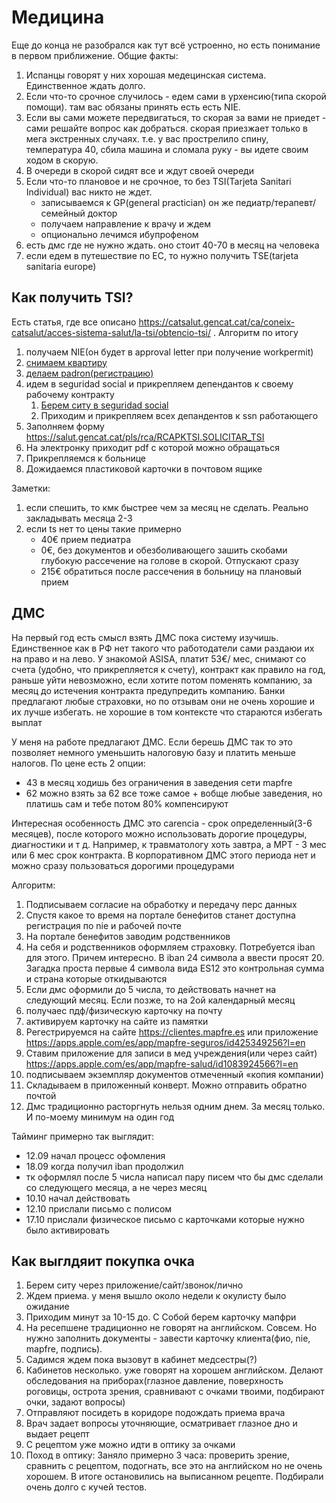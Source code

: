 # Медицина

Еще до конца не разобрался как тут всё устроенно, но есть понимание в первом приближение. Общие факты:

1. Испанцы говорят у них хорошая медецинская система. Единственное ждать долго.
2. Если что-то срочное случилось - едем сами в урхенсию(типа скорой помощи). там вас обязаны принять есть есть NIE.
3. Если вы сами можете передвигаться, то скорая за вами не приедет - сами решайте вопрос как добраться. скорая приезжает только в мега экстренных случаях. т.е. у вас прострелило спину, температура 40, сбила машина и сломала руку - вы идете своим ходом в скорую.
4. В очереди в скорой сидят все и ждут своей очереди
5. Если что-то плановое и не срочное, то без TSI(Tarjeta Sanitari Individual) вас никто не ждет.
    * записываемся к GP(general practician) он же педиатр/терапевт/семейный доктор
    * получаем направление к врачу и ждем
    * опционально лечимся ибупрофеном
6. есть дмс где не нужно ждать. оно стоит 40-70 в месяц на человека
7. если едем в путешествие по ЕС, то нужно получить TSE(tarjeta sanitaria europe)

## Как получить TSI?

Есть статья, где все описано https://catsalut.gencat.cat/ca/coneix-catsalut/acces-sistema-salut/la-tsi/obtencio-tsi/ . Алгоритм по итогу

1. получаем NIE(он будет в approval letter при получение workpermit)
2. [снимаем квартиру](aparts.md)
3. [делаем padron(регистрацию)](padron.md)
4. идем в seguridad social и прикрепляем депендантов к своему рабочему контракту
    1. [Берем ситу в seguridad social](https://w6.seg-social.es/ProsaInternetAnonimo/OnlineAccess?ARQ.SPM.ACTION=LOGIN&ARQ.SPM.APPTYPE=SERVICE&ARQ.IDAPP=XV106001&ORGANISMO=I)
    2. Приходим и прикрепляем всех депандентов к ssn работающего
5. Заполняем форму https://salut.gencat.cat/pls/rca/RCAPKTSI.SOLICITAR_TSI
6. На электронку приходит pdf с которой можно обращаться
7. Прикрепляемся к больнице
8. Дожидаемся пластиковой карточки в почтовом ящике

Заметки:

1. если спешить, то кмк быстрее чем за месяц не сделать. Реально закладывать месяца 2-3
2. если ts нет то цены такие примерно
    * 40€ прием педиатра
    * 0€, без документов и обезболивающего зашить скобами глубокую рассечение на голове в скорой. Отпускают сразу
    * 215€ обратиться после рассечения в больницу на плановый прием

## ДМС

На первый год есть смысл взять ДМС пока систему изучишь. Единственное как в РФ нет такого что работодатели сами раздаюи их на право и на лево. У знакомой ASISA, платит 53€/ мес, снимают со счета (удобно, что прикрепляется к счету), контракт как правило на год, раньше уйти невозможно, если хотите потом поменять компанию, за месяц до истечения контракта предупредить компанию. Банки предлагают любые страховки, но по отзывам они не очень хорошие и их лучше избегать. не хорошие в том контексте что стараются избегать выплат

У меня на работе предлагают ДМС. Если берешь ДМС так то это позволяет немного уменьшить налоговую базу и платить меньше налогов. По цене есть 2 опции:

* 43 в месяц ходишь без ограничения в заведения сети mapfre
* 62 можно взять за 62 все тоже самое + вобще любые заведения, но платишь сам и тебе потом 80% компенсируют

Интересная особенность ДМС это carencia - срок определенный(3-6 месяцев), после которого можно использовать дорогие процедуры, диагностики и т д. Например, к травматологу хоть завтра, а МРТ - 3 мес или 6 мес срок контракта. В корпоративном ДМС этого периода нет и можно сразу пользоваться дорогими процедурами

Алгоритм:

1. Подписываем согласие на обработку и передачу перс данных
2. Спустя какое то время на портале бенефитов станет доступна регистрация по nie и рабочей почте
3. На портале бенефитов заводим родственников
4. На себя и родственников оформляем страховку. Потребуется iban для этого. Причем интересно. В iban 24 символа а ввести просят 20. Загадка проста первые 4 символа вида ES12 это контрольная сумма и страна которые откидываются
5. Если дмс оформили до 5 числа, то действовать начнет на следующий месяц. Если позже, то на 2ой календарный месяц
6. получаес пдф/физическую карточку на почту
7. активируем карточку на сайте из памятки
8. Регестрируемся на сайте https://clientes.mapfre.es или приложение https://apps.apple.com/es/app/mapfre-seguros/id425349256?l=en
9. Ставим приложение для записи в мед учреждения(или через сайт)  https://apps.apple.com/es/app/mapfre-salud/id1083924566?l=en
10. подписываем экземпляр документов отмеченный «копия компании)
11. Складываем в приложенный конверт. Можно отправить обратно почтой
12. Дмс традиционно расторгнуть нельзя одним днем. За месяц только. И по-моему минимум на один год

Тайминг примерно так выглядит:

* 12.09 начал процесс офомления
* 18.09 когда получил iban продолжил
* тк оформлял после 5 числа написал пару писем что бы дмс сделали со следующего месяца, а не через месяц
* 10.10 начал действовать
* 12.10 прислали письмо с полисом
* 17.10 прислали физическое письмо с карточками которые нужно было активировать

## Как выглдяит покупка очка

1. Берем ситу через приложение/сайт/звонок/лично
2. Ждем приема. у меня вышло около недели к окулисту было ожидание
3. Приходим минут за 10-15 до. С Собой берем карточку мапфри
4. На ресепшене традиционно не говорят на английском. Совсем.  Но нужно заполнить документы - завести карточку клиента(фио, nie, mapfre, подпись).
5. Садимся ждем пока вызовут в кабинет медсестры(?)
6. Кабинетов несколько. уже говорят на хорошем английском. Делают обследования на приборах(глазное давление, поверхность роговицы, острота зрения, сравнивают с очками твоими, подбирают очки, задают вопросы)
7. Отправляют посидеть в коридоре подождать приема врача
8. Врач задает вопросы уточняющие, осматривает глазное дно и выдает рецепт
9. С рецептом уже можно идти в оптику за очками
10. Поход в оптику: Заняло примерно 3 часа: проверить зрение, сравнить с рецептом, подогнать, все это на английском но не очень хорошем. В итоге остановились на выписанном рецепте. Подбирали очень долго с кучей тестов.
